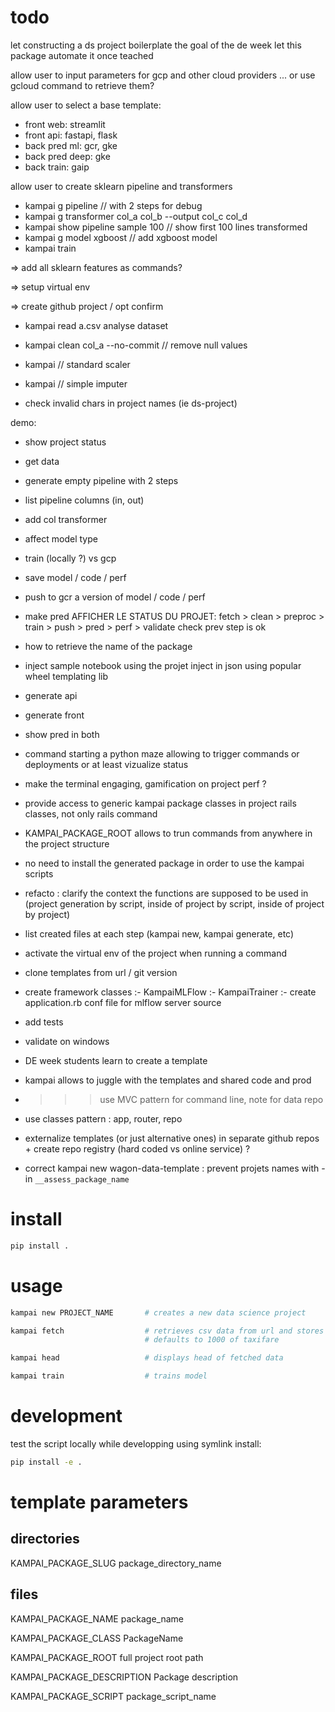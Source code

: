 
# todo

let constructing a ds project boilerplate the goal of the de week
let this package automate it once teached

allow user to input parameters for gcp and other cloud providers
... or use gcloud command to retrieve them?

allow user to select a base template:
- front web: streamlit
- front api: fastapi, flask
- back pred ml: gcr, gke
- back pred deep: gke
- back train: gaip

allow user to create sklearn pipeline and transformers
- kampai g pipeline // with 2 steps for debug
- kampai g transformer col_a col_b --output col_c col_d
- kampai show pipeline sample 100 // show first 100 lines transformed
- kampai g model xgboost // add xgboost model
- kampai train

=> add all sklearn features as commands?

=> setup virtual env

=> create github project / opt confirm

- kampai read a.csv analyse dataset
- kampai clean col_a --no-commit // remove null values
- kampai // standard scaler
- kampai // simple imputer

- check invalid chars in project names (ie ds-project)

demo:
- show project status
- get data
- generate empty pipeline with 2 steps
- list pipeline columns (in, out)
- add col transformer
- affect model type
- train (locally ?) vs gcp
- save model / code / perf
- push to gcr a version of model / code / perf
- make pred
AFFICHER LE STATUS DU PROJET:
fetch > clean > preproc > train > push > pred > perf > validate
check prev step is ok
- how to retrieve the name of the package
- inject sample notebook using the projet
inject in json using popular wheel templating lib
- generate api
- generate front
- show pred in both

- command starting a python maze allowing to trigger commands or deployments
or at least vizualize status

- make the terminal engaging, gamification on project perf ?

- provide access to generic kampai package classes in project
rails classes, not only rails command

- KAMPAI_PACKAGE_ROOT allows to trun commands from anywhere in the project structure

- no need to install the generated package in order to use the kampai scripts

- refacto : clarify the context the functions are supposed to be used in
(project generation by script, inside of project by script, inside of project by project)

- list created files at each step (kampai new, kampai generate, etc)

- activate the virtual env of the project when running a command

- clone templates from url / git version

- create framework classes
:- KampaiMLFlow
:- KampaiTrainer
:- create application.rb conf file for mlflow server source

- add tests
- validate on windows

- DE week students learn to create a template
- kampai allows to juggle with the templates and shared code and prod

- >>> use MVC pattern for command line, note for data repo

- use classes pattern : app, router, repo

- externalize templates (or just alternative ones) in separate github repos + create repo registry (hard coded vs online service) ?

- correct kampai new wagon-data-template : prevent projets names with - in `__assess_package_name`

# install

``` bash
pip install .
```

# usage

``` bash
kampai new PROJECT_NAME       # creates a new data science project

kampai fetch                  # retrieves csv data from url and stores it locally
                              # defaults to 1000 of taxifare

kampai head                   # displays head of fetched data

kampai train                  # trains model
```

# development

test the script locally while developping using symlink install:

``` bash
pip install -e .
```

# template parameters

## directories

KAMPAI_PACKAGE_SLUG            package_directory_name

## files

KAMPAI_PACKAGE_NAME            package_name

KAMPAI_PACKAGE_CLASS           PackageName

KAMPAI_PACKAGE_ROOT            full project root path

KAMPAI_PACKAGE_DESCRIPTION     Package description

KAMPAI_PACKAGE_SCRIPT          package_script_name
